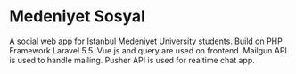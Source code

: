 # Medeniyet Sosyal
A social web app for Istanbul Medeniyet University students. 
Build on PHP Framework Laravel 5.5. 
Vue.js and query are used on frontend. 
Mailgun API is used to handle mailing.
Pusher API is used for realtime chat app.
